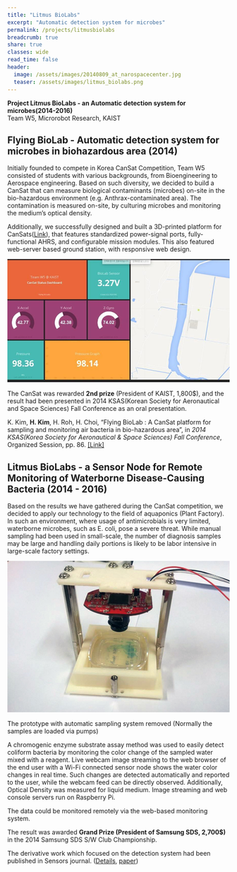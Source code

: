 ```yaml
---
title: "Litmus BioLabs"
excerpt: "Automatic detection system for microbes"
permalink: /projects/litmusbiolabs
breadcrumb: true
share: true
classes: wide
read_time: false
header:
  image: /assets/images/20140809_at_narospacecenter.jpg
  teaser: /assets/images/litmus_biolabs.png
---
```


**Project Litmus BioLabs - an Automatic detection system for microbes(2014-2016)**  
Team W5, Microrobot Research, KAIST

## Flying BioLab - Automatic detection system for microbes in biohazardous area (2014) ##

Initially founded to compete in Korea CanSat Competition, Team W5 consisted of students with various backgrounds, from Bioengineering to Aerospace engineering. Based on such diversity, we decided to build a CanSat that can measure biological contaminants (microbes) on-site in the bio-hazardous environment (e.g. Anthrax-contaminated area). The contamination is measured on-site, by culturing microbes and monitoring the medium’s optical density. 

Additionally, we successfully designed and built a 3D-printed platform for CanSats([Link](https://www.thingiverse.com/thing:425904)), that features standardized power-signal ports, fully-functional AHRS, and configurable mission modules. This also featured web-server based ground station, with responsive web design.

![Web-server based CanSat Ground Station](/assets/images/20140809_cansat_gs.jpg)

The CanSat was rewarded **2nd prize** (President of KAIST, 1,800$), and the result had been presented in 2014 KSAS(Korean Society for Aeronautical and Space Sciences) Fall Conference as an oral presentation.

K. Kim, **H. Kim**, H. Roh, H. Choi, “Flying BioLab : A CanSat platform for sampling and monitoring air bacteria in bio-hazardous area”, in *2014 KSAS(Korea Society for Aeronautical & Space Sciences) Fall Conference*, Organized Session, pp. 86. [[Link]](http://www.riss.kr/link?id=A100498461)


## Litmus BioLabs - a Sensor Node for Remote Monitoring of Waterborne Disease-Causing Bacteria (2014 - 2016) ##

Based on the results we have gathered during the CanSat competition, we decided to apply our technology to the field of aquaponics (Plant Factory). In such an environment, where usage of antimicrobials is very limited, waterborne microbes, such as E. coli, pose a severe threat. While manual sampling had been used in small-scale, the number of diagnosis samples may be large and handling daily portions is likely to be labor intensive in large-scale factory settings.

![Litmus BioLabs - a prototype with automatic sampling system removed for clarity.](/assets/images/2018_08_24_SDSLitmus.jpg)

The prototype with automatic sampling system removed (Normally the samples are loaded via pumps)

A chromogenic enzyme substrate assay method was used to easily detect coliform bacteria by monitoring the color change of the sampled water mixed with a reagent. Live webcam image streaming to the web browser of the end user with a Wi-Fi connected sensor node shows the water color changes in real time. Such changes are detected automatically and reported to the user, while the webcam feed can be directly observed. Additionally, Optical Density was measured for liquid medium. Image streaming and web console servers run on Raspberry Pi.

The data could be monitored remotely via the web-based monitoring system.

The result was awarded **Grand Prize (President of Samsung SDS, 2,700$)** in the 2014 Samsung SDS S/W Club Championship. 

The derivative work which focused on the detection system had been published in Sensors journal. ([Details](/experiences/labonachip), [paper](http://www.mdpi.com/1424-8220/16/12/2179))

